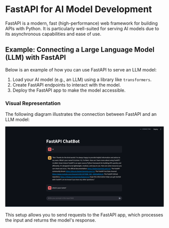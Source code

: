 # FastAPI for AI Model Development

FastAPI is a modern, fast (high-performance) web framework for building APIs with Python. It is particularly well-suited for serving AI models due to its asynchronous capabilities and ease of use.

## Example: Connecting a Large Language Model (LLM) with FastAPI

Below is an example of how you can use FastAPI to serve an LLM model:

1. Load your AI model (e.g., an LLM) using a library like `transformers`.
2. Create FastAPI endpoints to interact with the model.
3. Deploy the FastAPI app to make the model accessible.


### Visual Representation

The following diagram illustrates the connection between FastAPI and an LLM model:

![LLM Model with FastAPI Connection](assets/llm.png)

This setup allows you to send requests to the FastAPI app, which processes the input and returns the model's response.


